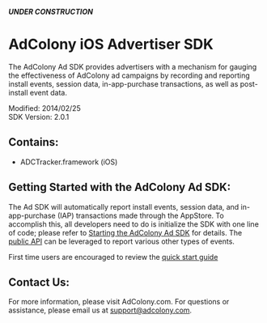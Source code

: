 ***UNDER CONSTRUCTION***

AdColony iOS Advertiser SDK
===========================
The AdColony Ad SDK provides advertisers with a mechanism for gauging the effectiveness of AdColony ad campaigns by recording and reporting install events, session data, in-app-purchase transactions, as well as post-install event data.  

Modified: 2014/02/25  
SDK Version: 2.0.1

Contains:
----------------------------------
* ADCTracker.framework (iOS)

Getting Started with the AdColony Ad SDK:
----------------------------------
The Ad SDK will automatically report install events, session data, and in-app-purchase (IAP) transactions made  through the AppStore. To accomplish this, all developers need to do is initialize the SDK with one line of code; please refer to [Starting the AdColony Ad SDK](https://github.com/AdColony/AdColony-iOS-Advertiser-SDK/wiki/Starting-the-AdColony-Ad-SDK) for details. The [public API](https://github.com/AdColony/AdColony-iOS-Advertiser-SDK/wiki/API-Details) can be leveraged to report various other types of events.

First time users are encouraged to review the [quick start guide](https://github.com/AdColony/AdColony-iOS-Advertiser-SDK/wiki)

Contact Us:
----------------------------------
For more information, please visit AdColony.com. For questions or assistance, please email us at support@adcolony.com.